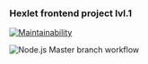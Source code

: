 ### Hexlet frontend project lvl.1

[![Maintainability](https://api.codeclimate.com/v1/badges/a99a88d28ad37a79dbf6/maintainability)](https://codeclimate.com/github/codeclimate/codeclimate/maintainability)

![Node.js Master branch workflow](https://github.com/spasartyom>/frontend-project-lvl1/actions/workflows/node.js.yml/badge.svg)